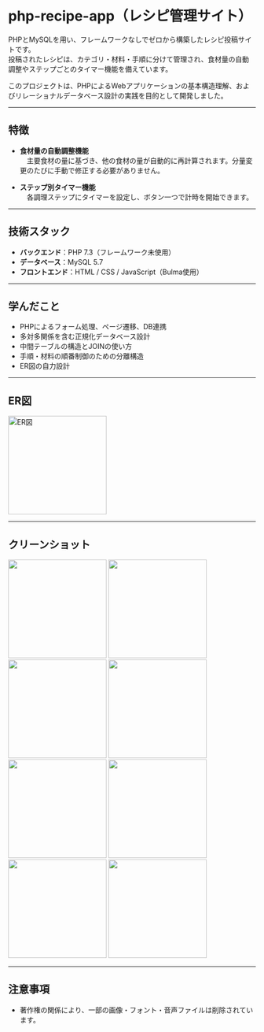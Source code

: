 # php-recipe-app（レシピ管理サイト）

PHPとMySQLを用い、フレームワークなしでゼロから構築したレシピ投稿サイトです。  
投稿されたレシピは、カテゴリ・材料・手順に分けて管理され、食材量の自動調整やステップごとのタイマー機能を備えています。

このプロジェクトは、PHPによるWebアプリケーションの基本構造理解、およびリレーショナルデータベース設計の実践を目的として開発しました。

---

## 特徴

- **食材量の自動調整機能**  
　主要食材の量に基づき、他の食材の量が自動的に再計算されます。分量変更のたびに手動で修正する必要がありません。

- **ステップ別タイマー機能**  
　各調理ステップにタイマーを設定し、ボタン一つで計時を開始できます。

---

## 技術スタック

- **バックエンド**：PHP 7.3（フレームワーク未使用）
- **データベース**：MySQL 5.7
- **フロントエンド**：HTML / CSS / JavaScript（Bulma使用）

---

## 学んだこと

- PHPによるフォーム処理、ページ遷移、DB連携
- 多対多関係を含む正規化データベース設計
- 中間テーブルの構造とJOINの使い方
- 手順・材料の順番制御のための分離構造
- ER図の自力設計

---

## ER図

<img src="https://github.com/cyyier/recipe/assets/52512369/4afd8d4c-f879-45af-baf9-5a90a7b3e1f3" width="200" alt="ER図">

---

## クリーンショット

<img src="https://github.com/cyyier/recipe/assets/52512369/a01e4ede-9cdf-40fc-8be4-42b32e5d9d80" width="200">
<img src="https://github.com/cyyier/recipe/assets/52512369/a3a221c4-e1ad-4956-9c72-bf8013ab405d" width="200">
<img src="https://github.com/cyyier/recipe/assets/52512369/6b2e02b3-bfd1-4c51-bf2f-64e9aeab985b" width="200">
<img src="https://github.com/cyyier/recipe/assets/52512369/d804c348-f6d9-46b5-b913-ed2d2db4b038" width="200">
<img src="https://github.com/cyyier/recipe/assets/52512369/f4ed14e3-6c2e-42f5-999c-fe012b787ac4" width="200">
<img src="https://github.com/cyyier/recipe/assets/52512369/4c4c9279-4a97-49d0-907a-941b7702ae5a" width="200">
<img src="https://github.com/cyyier/recipe/assets/52512369/dcdeb521-b649-4940-a50e-1358c69922c3" width="200">
<img src="https://github.com/cyyier/recipe/assets/52512369/fb1e2e2a-50d2-408b-b370-b30dfae7125f" width="200">

---

## 注意事項

- 著作権の関係により、一部の画像・フォント・音声ファイルは削除されています。
